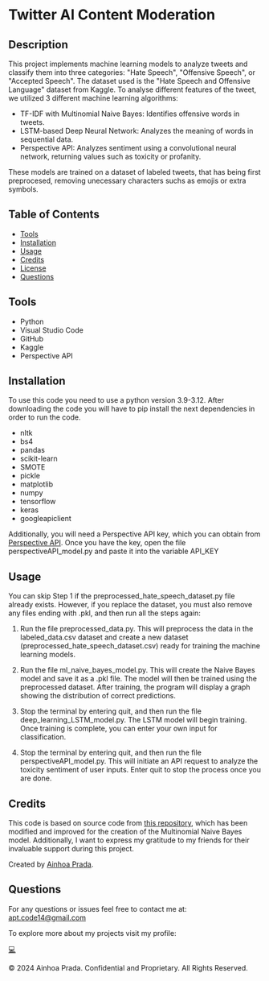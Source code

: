 # Twitter AI Content Moderation

## Description
This project implements machine learning models to analyze tweets and classify them into three categories: "Hate Speech", "Offensive Speech", or "Accepted Speech". The dataset used is the "Hate Speech and Offensive Language" dataset from Kaggle. To analyse different features of the tweet, we utilized 3 different machine learning algorithms:

- TF-IDF with Multinomial Naive Bayes: Identifies offensive words in tweets.
- LSTM-based Deep Neural Network: Analyzes the meaning of words in sequential data.
- Perspective API: Analyzes sentiment using a convolutional neural network, returning values such as toxicity or profanity.

These models are trained on a dataset of labeled tweets, that has being first preprocesed, removing unecessary characters suchs as emojis or extra symbols. 

## Table of Contents
* [Tools](#tools)
* [Installation](#installation)
* [Usage](#usage)
* [Credits](#credits)
* [License](#license)
* [Questions](#questions)

## Tools
- Python
- Visual Studio Code
- GitHub
- Kaggle
- Perspective API 

## Installation
To use this code you need to use a python version 3.9-3.12. After downloading the code you will have to pip install the next dependencies in order to run the code.
- nltk
- bs4
- pandas
- scikit-learn
- SMOTE
- pickle
- matplotlib
- numpy
- tensorflow
- keras
- googleapiclient

Additionally, you will need a Perspective API key, which you can obtain from [Perspective API](https://www.perspectiveapi.com/). Once you have the key, open the file perspectiveAPI_model.py and paste it into the variable API_KEY

## Usage

You can skip Step 1 if the preprocessed_hate_speech_dataset.py file already exists. However, if you replace the dataset, you must also remove any files ending with .pkl, and then run all the steps again: 

1. Run the file preprocessed_data.py. This will preprocess the data in the labeled_data.csv dataset and create a new dataset (preprocessed_hate_speech_dataset.csv) ready for training the machine learning models.

2. Run the file ml_naive_bayes_model.py. This will create the Naive Bayes model and save it as a .pkl file. The model will then be trained using the preprocessed dataset. After training, the program will display a graph showing the distribution of correct predictions. 

3. Stop the terminal by entering quit, and then run the file deep_learning_LSTM_model.py. The LSTM model will begin training. Once training is complete, you can enter your own input for classification.

4. Stop the terminal by entering quit, and then run the file perspectiveAPI_model.py. This will initiate an API request to analyze the toxicity sentiment of user inputs. Enter quit to stop the process once you are done.



## Credits
This code is based on source code from <a href="https://github.com/benkimmn/content-moderator">this repository</a>, which has been modified and improved for the creation of the Multinomial Naive Bayes model. Additionally, I want to express my gratitude to my friends for their invaluable support during this project. 

Created by <a href="https://github.com/nowinoa">Ainhoa Prada</a>.
        
## Questions
For any questions or issues feel free to contact me at: apt.code14@gmail.com

To explore more about my projects visit my profile:

<a href="https://github.com/nowinoa">:computer:</a>

© 2024 Ainhoa Prada. Confidential and Proprietary. All Rights Reserved.
